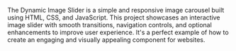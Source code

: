 The Dynamic Image Slider is a simple and responsive image carousel built using HTML, CSS, and JavaScript. This project showcases an interactive image slider with smooth transitions, navigation controls, and optional enhancements to improve user experience. It's a perfect example of how to create an engaging and visually appealing component for websites.
